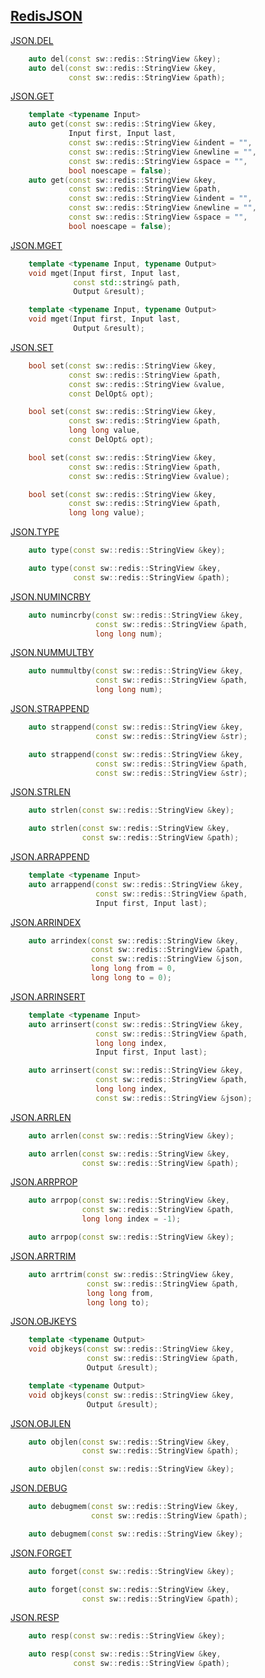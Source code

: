 ## [RedisJSON](https://oss.redislabs.com/redisjson/commands/)

[JSON.DEL](https://oss.redislabs.com/redisjson/commands/#jsondel)
```C++
    auto del(const sw::redis::StringView &key);
    auto del(const sw::redis::StringView &key,
             const sw::redis::StringView &path);
```
[JSON.GET](https://oss.redislabs.com/redisjson/commands/#jsonget)
```C++
    template <typename Input>
    auto get(const sw::redis::StringView &key,
             Input first, Input last,
             const sw::redis::StringView &indent = "",
             const sw::redis::StringView &newline = "",
             const sw::redis::StringView &space = "",
             bool noescape = false);
    auto get(const sw::redis::StringView &key,
             const sw::redis::StringView &path,
             const sw::redis::StringView &indent = "",
             const sw::redis::StringView &newline = "",
             const sw::redis::StringView &space = "",
             bool noescape = false);
```
[JSON.MGET](https://oss.redislabs.com/redisjson/commands/#jsonmget)
```C++
    template <typename Input, typename Output>
    void mget(Input first, Input last,
              const std::string& path,
              Output &result);

    template <typename Input, typename Output>
    void mget(Input first, Input last,
              Output &result);
```
[JSON.SET](https://oss.redislabs.com/redisjson/commands/#jsonset)
```C++
    bool set(const sw::redis::StringView &key,
             const sw::redis::StringView &path,
             const sw::redis::StringView &value,
             const DelOpt& opt);

    bool set(const sw::redis::StringView &key,
             const sw::redis::StringView &path,
             long long value,
             const DelOpt& opt);

    bool set(const sw::redis::StringView &key,
             const sw::redis::StringView &path,
             const sw::redis::StringView &value);

    bool set(const sw::redis::StringView &key,
             const sw::redis::StringView &path,
             long long value);
```
[JSON.TYPE](https://oss.redislabs.com/redisjson/commands/#jsontype)
```C++
    auto type(const sw::redis::StringView &key);

    auto type(const sw::redis::StringView &key,
              const sw::redis::StringView &path);
```
[JSON.NUMINCRBY](https://oss.redislabs.com/redisjson/commands/#jsonnumincrby)
```C++
    auto numincrby(const sw::redis::StringView &key,
                   const sw::redis::StringView &path,
                   long long num);
```
[JSON.NUMMULTBY](https://oss.redislabs.com/redisjson/commands/#jsonnummultby)
```C++
    auto nummultby(const sw::redis::StringView &key,
                   const sw::redis::StringView &path,
                   long long num);
```
[JSON.STRAPPEND](https://oss.redislabs.com/redisjson/commands/#jsonstrappend)
```C++
    auto strappend(const sw::redis::StringView &key,
                   const sw::redis::StringView &str);

    auto strappend(const sw::redis::StringView &key,
                   const sw::redis::StringView &path,
                   const sw::redis::StringView &str);
```
[JSON.STRLEN](https://oss.redislabs.com/redisjson/commands/#jsonstrlen)
```C++
    auto strlen(const sw::redis::StringView &key);

    auto strlen(const sw::redis::StringView &key,
                const sw::redis::StringView &path);
```
[JSON.ARRAPPEND](https://oss.redislabs.com/redisjson/commands/#jsonarrappend)
```C++
    template <typename Input>
    auto arrappend(const sw::redis::StringView &key,
                   const sw::redis::StringView &path,
                   Input first, Input last);
```
[JSON.ARRINDEX](https://oss.redislabs.com/redisjson/commands/#jsonarrindex)
```C++
    auto arrindex(const sw::redis::StringView &key,
                  const sw::redis::StringView &path,
                  const sw::redis::StringView &json,
                  long long from = 0,
                  long long to = 0);
```
[JSON.ARRINSERT](https://oss.redislabs.com/redisjson/commands/#jsonarrinsert)
```C++
    template <typename Input>
    auto arrinsert(const sw::redis::StringView &key,
                   const sw::redis::StringView &path,
                   long long index,
                   Input first, Input last);

    auto arrinsert(const sw::redis::StringView &key,
                   const sw::redis::StringView &path,
                   long long index,
                   const sw::redis::StringView &json);
```
[JSON.ARRLEN](https://oss.redislabs.com/redisjson/commands/#jsonarrlen)
```C++
    auto arrlen(const sw::redis::StringView &key);

    auto arrlen(const sw::redis::StringView &key,
                const sw::redis::StringView &path);
```
[JSON.ARRPROP](https://oss.redislabs.com/redisjson/commands/#jsonarrprop)
```C++
    auto arrpop(const sw::redis::StringView &key,
                const sw::redis::StringView &path,
                long long index = -1);

    auto arrpop(const sw::redis::StringView &key);
```
[JSON.ARRTRIM](https://oss.redislabs.com/redisjson/commands/#jsonarrtrim)
```C++
    auto arrtrim(const sw::redis::StringView &key,
                 const sw::redis::StringView &path,
                 long long from,
                 long long to);
```
[JSON.OBJKEYS](https://oss.redislabs.com/redisjson/commands/#jsonobjkeys)
```C++
    template <typename Output>
    void objkeys(const sw::redis::StringView &key,
                 const sw::redis::StringView &path,
                 Output &result);

    template <typename Output>
    void objkeys(const sw::redis::StringView &key,
                 Output &result);
```
[JSON.OBJLEN](https://oss.redislabs.com/redisjson/commands/#jsonobjlen)
```C++
    auto objlen(const sw::redis::StringView &key,
                const sw::redis::StringView &path);

    auto objlen(const sw::redis::StringView &key);
```
[JSON.DEBUG](https://oss.redislabs.com/redisjson/commands/#jsondebug)
```C++
    auto debugmem(const sw::redis::StringView &key,
                  const sw::redis::StringView &path);

    auto debugmem(const sw::redis::StringView &key);
```
[JSON.FORGET](https://oss.redislabs.com/redisjson/commands/#jsonforget)
```C++
    auto forget(const sw::redis::StringView &key);

    auto forget(const sw::redis::StringView &key,
                const sw::redis::StringView &path);
```
[JSON.RESP](https://oss.redislabs.com/redisjson/commands/#jsonresp)
```C++
    auto resp(const sw::redis::StringView &key);

    auto resp(const sw::redis::StringView &key,
              const sw::redis::StringView &path);
```
